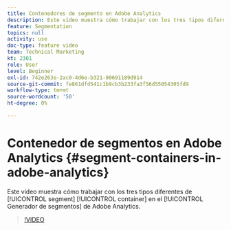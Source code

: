 ```yaml
---
title: Contenedores de segmento en Adobe Analytics
description: Este vídeo muestra cómo trabajar con los tres tipos diferentes de contenedores de segmento en el Generador de segmentos de Adobe Analytics.
feature: Segmentation
topics: null
activity: use
doc-type: feature video
team: Technical Marketing
kt: 2301
role: User
level: Beginner
exl-id: 742e263e-2ac0-4d6e-b321-90691189d914
source-git-commit: fe861dfd541c1b9cb3b233fa3f56d55054305fd9
workflow-type: tm+mt
source-wordcount: '50'
ht-degree: 0%

---
```


#   Contenedor de segmentos en Adobe Analytics {#segment-containers-in-adobe-analytics}

Este vídeo muestra cómo trabajar con los tres tipos diferentes de [!UICONTROL segment] [!UICONTROL container] en el [!UICONTROL Generador de segmentos] de Adobe Analytics.

>[!VIDEO](https://video.tv.adobe.com/v/25401/?quality=12)

